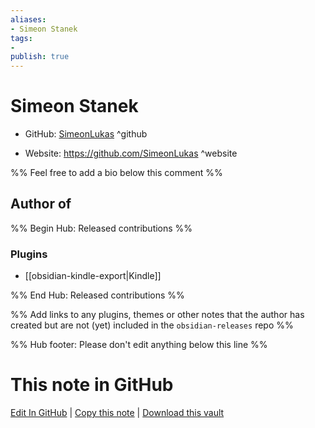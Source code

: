 ```yaml
---
aliases:
- Simeon Stanek
tags:
- 
publish: true
---
```


# Simeon Stanek

- GitHub: [SimeonLukas](https://github.com/SimeonLukas/) ^github
<!-- - Discord: `@` ^discord-->
- Website: <https://github.com/SimeonLukas> ^website
<!-- - [[Publish sites|Publish site]]: ^publish-->

%% Feel free to add a bio below this comment %%


## Author of

%% Begin Hub: Released contributions %%
### Plugins
- [[obsidian-kindle-export|Kindle]]

%% End Hub: Released contributions %%

%% Add links to any plugins, themes or other notes that the author has created but are not (yet) included in the `obsidian-releases` repo %%

<!--
### Unlisted plugins
-->

<!--
### Others
-->

<!--
## Sponsor this author
-->

<!-- - [[GitHub sponsors]]: [Sponsor @SimeonLukas on GitHub Sponsors](https://github.com/sponsors/SimeonLukas) ^github-sponsor-->
<!-- - [[Buy me a coffee]]: <https://> ^buy-me-a-coffee-->
<!-- - [[PayPal]]: <https://> ^paypal-->
<!-- - [[Patreon]]: <https://> ^patreon-->

<!--
## Follow this author
-->

<!-- - [[YouTube Channels|On YouTube]]: <https://> ^youtube-->
<!-- - Twitter: <https://> ^twitter-->
<!-- - ... -->

%% Hub footer: Please don't edit anything below this line %%

# This note in GitHub

<span class="git-footer">[Edit In GitHub](https://github.dev/obsidian-community/obsidian-hub/blob/main/01%20-%20Community/People/SimeonLukas.md "git-hub-edit-note") | [Copy this note](https://raw.githubusercontent.com/obsidian-community/obsidian-hub/main/01%20-%20Community/People/SimeonLukas.md "git-hub-copy-note") | [Download this vault](https://github.com/obsidian-community/obsidian-hub/archive/refs/heads/main.zip "git-hub-download-vault") </span>
